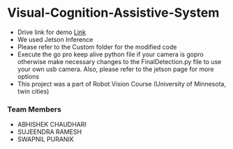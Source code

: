 # Visual-Cognition-Assistive-System

- Drive link for demo [Link](https://drive.google.com/drive/folders/1DzeEDx6WoncPUCoLusl77xMLQFW63AB0?usp=drive_link)
- We used Jetson Inference
- Please refer to the Custom folder for the modified code
- Execute the go pro keep alive python file if your camera is gopro otherwise make necessary changes to the FinalDetection.py file to use your own usb camera. Also, please refer to the jetson page for more options
- This project was a part of Robot Vision Course (University of Minnesota, twin cities)
### Team Members
- ABHISHEK CHAUDHARI
- SUJEENDRA RAMESH
- SWAPNIL PURANIK

  
